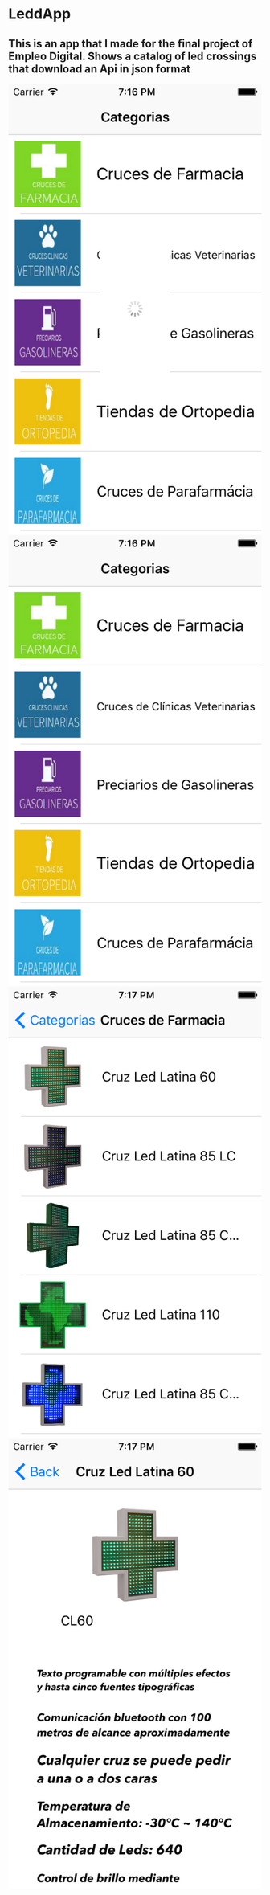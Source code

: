 # LeddApp
## This is an app that I made for the final project of Empleo Digital. Shows a catalog of led crossings that download an Api in json format

![alt text](/images/1.png)
![alt text](/images/2.png)
![alt text](/images/3.png)
![alt text](/images/4.png)
